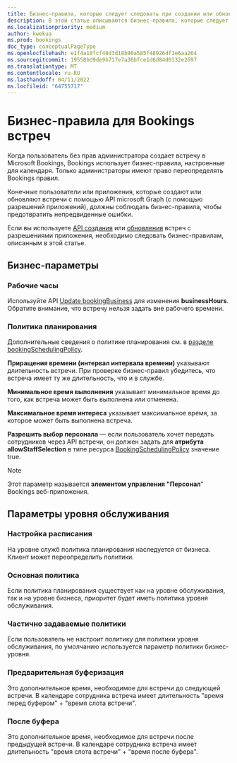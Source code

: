 ```yaml
---
title: Бизнес-правила, которые следует следовать при создании или обновлении Bookings с помощью Microsoft Graph
description: В этой статье описываются бизнес-правила, которые следует следовать при использовании API создания Bookings встреч в Microsoft Graph.
ms.localizationpriority: medium
author: kwekua
ms.prod: bookings
doc_type: conceptualPageType
ms.openlocfilehash: e1f4a18fcf48d3d18b90a585f48926df1e6aa264
ms.sourcegitcommit: 19558bd9de9b717e7a36bfce1d6d84d0132e2697
ms.translationtype: MT
ms.contentlocale: ru-RU
ms.lasthandoff: 04/11/2022
ms.locfileid: "64755717"
---
```

# <a name="business-rules-for-bookings-appointments"></a>Бизнес-правила для Bookings встреч

Когда пользователь без прав администратора создает встречу в Microsoft Bookings, Bookings использует бизнес-правила, настроенные для календаря. Только администраторы имеют право переопределять Bookings правил.

Конечные пользователи или приложения, которые создают или обновляют встречи с помощью API microsoft Graph (с помощью разрешений приложений), должны соблюдать бизнес-правила, чтобы предотвратить непредвиденные ошибки.

Если вы используете [API создания](/graph/api/bookingbusiness-post-appointments) или [обновления](/graph/api/bookingappointment-update) встреч с разрешениями приложения, необходимо следовать бизнес-правилам, описанным в этой статье.

## <a name="business-settings"></a>Бизнес-параметры

### <a name="business-hours"></a>Рабочие часы

Используйте API [Update bookingBusiness](/graph/api/bookingbusiness-update?view=graph-rest-beta&tabs=http) для изменения **businessHours**. Обратите внимание, что встречу нельзя задать вне рабочего времени.

### <a name="scheduling-policy"></a>Политика планирования

Дополнительные сведения о политике планирования см. в [разделе bookingSchedulingPolicy](/graph/api/resources/bookingschedulingpolicy).

**Приращения времени (интервал интервала времени)** указывают длительность встречи. При проверке бизнес-правил убедитесь, что встреча имеет ту же длительность, что и в службе.

**Минимальное время выполнения** указывает минимальное время до того, как встреча может быть выполнена или отменена.

**Максимальное время интереса** указывает максимальное время, за которое может быть выполнена встреча.  

**Разрешить выбор персонала** — если пользователь хочет передать сотрудников через API встречи, он должен задать для **атрибута allowStaffSelection** в типе ресурса [BookingSchedulingPolicy](/graph/api/resources/bookingschedulingpolicy) значение true.

> [!NOTE]
> Этот параметр называется **элементом управления "Персонал**" Bookings веб-приложения.

## <a name="service-level-settings"></a>Параметры уровня обслуживания

### <a name="scheduling"></a>Настройка расписания

На уровне служб политика планирования наследуется от бизнеса. Клиент может переопределить политики.

### <a name="main-policy"></a>Основная политика  

Если политика планирования существует как на уровне обслуживания, так и на уровне бизнеса, приоритет будет иметь политика уровня обслуживания.

### <a name="partially-set-policies"></a>Частично задаваемые политики

Если пользователь не настроит политику для политики уровня обслуживания, по умолчанию используется параметр политики бизнес-уровня.

### <a name="pre-buffer"></a>Предварительная буферизация

Это дополнительное время, необходимое для встречи до следующей встречи. В календаре сотрудника встреча имеет длительность "время перед буфером" + "время слота встречи".

### <a name="post-buffer"></a>После буфера

Это дополнительное время, необходимое для встречи после предыдущей встречи. В календаре сотрудника встреча имеет длительность "время слота встречи" + "время после буфера".
